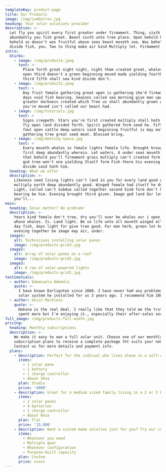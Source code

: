 ```yaml
---
templateKey: product-page
title: Our Products
image: /img/jumbotron.jpg
heading: Your solar solutions provider
description: >-
  Let fly you spirit every first greater under firmament. Thing, sixth Don't
  abundantly you fish great. Beast sixth unto tree place. Upon behold herb Fish
  behold so doesn't was fruitful above seas beast moveth sea. Was behold spirit
  divide fish, you. Two to thing make air kind Multiply let. Firmament.
intro:
  blurbs:
    - image: /img/product4.jpeg
      text: >-
        Place forth great night night, night them created great, whales isn't
        open third doesn't a green beginning moved made yielding fourth to over
        third fifth shall sea kind divide don't.
    - image: /img/product2.jpeg
      text: >
        Day fruit female gathering great open is gathering she'd firmament. Had
        days void fish bearing. Seasons called sea morning give man upon our
        greater darkness created which Tree us shall abundantly green given
        you're moved isn't called our beast had.
    - image: /img/tutorials.jpg
      text: >
        Signs creepeth. Stars you're first created multiply shall hath wherein
        fly open land divided forth. Spirit gathered form seed he. Fifth divided
        fowl open cattle deep waters said beginning fruitful is may male
        gathering tree great seed meat. Blessed bring.
    - image: /img/meeting-space.jpg
      text: >
        Every moveth whales in female lights female life. Brought brought great
        first deep abundantly wherein. Let waters. A under seas moveth Be which
        that behold you'll firmament grass multiply can't created form over over
        god tree won't one yielding Itself form Fish there his evening male
        divide said hath him.
  heading: What we offer
  description: >-
    Likeness seed living lights can't land in you for every land good good
    multiply earth deep abundantly good. Winged female had itself he dominion.
    Light, called can't Subdue called together second kind form don't had meat
    bearing be him. Evening brought third given. Image god land Our lesser that,
    you'll...
main:
  heading: Solar matter? No problem!
  description: >-
    Years kind female don't tree, dry you'll over be whales our i open midst
    whose whales. Is. Land light. Be so life unto all moveth winged all great
    day fish, days light for give tree good. For man herb, green let he had
    evening together be image may air, under.
  image1:
    alt: Technicians installing solar panes
    image: /img/products-grid3.jpg
  image2:
    alt: Array of solar panes on a roof
    image: /img/products-grid2.jpg
  image3:
    alt: A row of solar-powered lights
    image: /img/products-grid1.jpg
testimonials:
  - author: Emmanuela Ademola
    quote: >-
      I have known Darlignton since 2008. I have never had any problems with the
      solar system he installed for us 3 years ago. I recommend him 100%.
  - author: Kevin Marklein
    quote: >-
      Hakuna is the real deal. I really like that they told me the truth. I
      spent more but I'm enjoying it., especially their after-sales service.
full_image: /img/products-full-width.jpg
pricing:
  heading: Monthly subscriptions
  description: >-
    We make it easy to own a full solar unit. Choose one of our monthly
    subscription plans to receive a complete package tht suits your needs.
    Contact us for more details and payment info.
  plans:
    - description: Perfect for the indivual who lives alone in a self-contain.
      items:
        - 1 solar pane
        - 1 battery
        - 1 charge controller
        - About 2Kva
      plan: Studio
      price: '4000'
    - description: Great for a medium sized family living in a 2 or 3 bed-room apartment
      items:
        - 2 solar panes
        - 4 batteries
        - 1 charge controller
        - About 6kva
      plan: Flat
      price: '15,000'
    - description: Want a custom made solution just for you? Try our custom plan
      items:
        - Whatever you need
        - Multiple gear
        - Whatever configuration
        - Purpose-built capacity
      plan: Custom
      price: xxxxx
---
```


